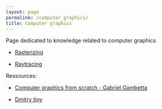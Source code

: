 ```yaml
---
layout: page
permalink: /computer_graphics/
title: Computer graphics
---
```


Page dedicated to knowledge related to computer graphics

- [Rasterizing](/wiki/computer_graphics/rasterizing)

- [Raytracing](/wiki/computer_graphics/raytracing)

Ressources:

- [Computer graphics from scratch - Gabriel Gambetta](https://gabrielgambetta.com/computer-graphics-from-scratch/index.html)

- [Dmitry tiny](https://github.com/ssloy)

